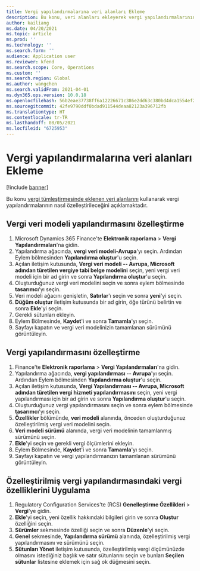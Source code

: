 ```yaml
---
title: Vergi yapılandırmalarına veri alanları Ekleme
description: Bu konu, veri alanları ekleyerek vergi yapılandırmalarının nasıl özelleştirileceğini açıklamaktadır.
author: kailiang
ms.date: 04/20/2021
ms.topic: article
ms.prod: ''
ms.technology: ''
ms.search.form: ''
audience: Application user
ms.reviewer: kfend
ms.search.scope: Core, Operations
ms.custom: ''
ms.search.region: Global
ms.author: wangchen
ms.search.validFrom: 2021-04-01
ms.dyn365.ops.version: 10.0.18
ms.openlocfilehash: 56b2eae37738ff6a12226671c386e2dd63c380bd4dca1554ef2d1cad0b75faaa
ms.sourcegitcommit: 42fe9790ddf0bdad911544deaa82123a396712fb
ms.translationtype: HT
ms.contentlocale: tr-TR
ms.lasthandoff: 08/05/2021
ms.locfileid: "6725953"
---
```

# <a name="add-data-fields-in-tax-configurations"></a>Vergi yapılandırmalarına veri alanları Ekleme

[!include [banner](../includes/banner.md)]

Bu konu [vergi tümleştirmesinde eklenen veri alanlarını](tax-service-add-data-fields-tax-integration-by-extension.md) kullanarak vergi yapılandırmalarının nasıl özelleştirileceğini açıklamaktadır.

## <a name="customize-the-tax-data-model"></a>Vergi veri modeli yapılandırmasını özelleştirme

1. Microsoft Dynamics 365 Finance'te **Elektronik raporlama** \> **Vergi Yapılandırmaları**'na gidin.
2. Yapılandırma ağacında, **vergi veri modeli-Avrupa**'yı seçin. Ardından Eylem bölmesinden **Yapılandırma oluştur**'u seçin.
3. Açılan iletişim kutusunda, **Vergi veri modeli -- Avrupa, Microsoft adından türetilen vergiye tabi belge modelini** seçin, yeni vergi veri modeli için bir ad girin ve sonra **Yapılandırma oluştur**'u seçin.
4. Oluşturduğunuz vergi veri modelini seçin ve sonra eylem bölmesinde **tasarımcı**'yı seçin.
5. Veri modeli ağacını genişletin, **Satırlar**'ı seçin ve sonra **yeni**'yi seçin.
6. **Düğüm oluştur** iletişim kutusunda bir ad girin, öğe türünü belirtin ve sonra **Ekle**'yi seçin.
7. Gerekli sütunları ekleyin.
8. Eylem Bölmesinde, **Kaydet**'i ve sonra **Tamamla**'yı seçin.
9. Sayfayı kapatın ve vergi veri modelinizin tamamlanan sürümünü görüntüleyin.

## <a name="customize-the-tax-configuration"></a>Vergi yapılandırmasını özelleştirme

1. Finance'te **Elektronik raporlama** \> **Vergi Yapılandırmaları**'na gidin.
2. Yapılandırma ağacında, **vergi yapılandırması -- Avrupa**'yı seçin. Ardından Eylem bölmesinden **Yapılandırma oluştur**'u seçin.
3. Açılan iletişim kutusunda, **Vergi Yapılandırması -- Avrupa, Microsoft adından türetilen vergi hizmeti yapılandırmasını** seçin, yeni vergi yapılandırması için bir ad girin ve sonra **Yapılandırma oluştur**'u seçin.
4. Oluşturduğunuz vergi yapılandırmasını seçin ve sonra eylem bölmesinde **tasarımcı**'yı seçin.
5. **Özellikler** bölümünde, **veri modeli** alanında, önceden oluşturduğunuz özelleştirilmiş vergi veri modelini seçin.
6. **Veri modeli sürümü** alanında, vergi veri modelinin tamamlanmış sürümünü seçin.
7. **Ekle**'yi seçin ve gerekli vergi ölçümlerini ekleyin.
8. Eylem Bölmesinde, **Kaydet**'i ve sonra **Tamamla**'yı seçin.
9. Sayfayı kapatın ve vergi yapılandırmanızın tamamlanan sürümünü görüntüleyin.

## <a name="implement-tax-features-in-the-customized-tax-configuration"></a>Özelleştirilmiş vergi yapılandırmasındaki vergi özelliklerini Uygulama

1. Regulatory Configuration Services'te (RCS) **Genelleştirme Özellikleri** \> **Vergi**'ye gidin.
2. **Ekle**'yi seçin, yeni özellik hakkındaki bilgileri girin ve sonra **Oluştur** özelliğini seçin.
3. **Sürümler** sekmesinde özelliği seçin ve sonra **Düzenle**'yi seçin.
4. **Genel** sekmesinde, **Yapılandırma sürümü** alanında, özelleştirilmiş vergi yapılandırmasını ve sürümünü seçin.
5. **Sütunları Yönet** iletişim kutusunda, özelleştirilmiş vergi ölçümünüzde olmasını istediğiniz başlık ve satır sütunlarını seçin ve bunları **Seçilen sütunlar** listesine eklemek için sağ ok düğmesini seçin.
